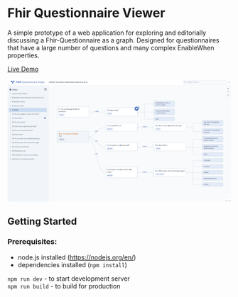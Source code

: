# Fhir Questionnaire Viewer
A simple prototype of a  web application for exploring and editorially discussing a Fhir-Questionnaire as a graph. Designed for questionnaires that have a large number of questions and many complex EnableWhen properties.

[Live Demo](https://fhir-questionnaire-graph.vercel.app/)

![image of the user interface](./src/assets/screenshot_fhir_questionnaire_viewer.PNG)


## Getting Started

### Prerequisites:

- node.js installed (https://nodejs.org/en/)
- dependencies installed (`npm install`)

`npm run dev` - to start development server  
`npm run build` - to build for production
